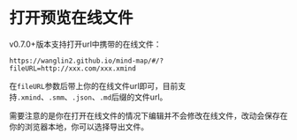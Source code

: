 # 打开预览在线文件

v0.7.0+版本支持打开url中携带的在线文件：

```
https://wanglin2.github.io/mind-map/#/?fileURL=http://xxx.com/xxx.xmind
```

在`fileURL`参数后带上你的在线文件url即可，目前支持`.xmind`、`.smm`、`.json`、`.md`后缀的文件url。

需要注意的是你在打开在线文件的情况下编辑并不会修改在线文件，改动会保存在你的浏览器本地，你可以选择导出文件。